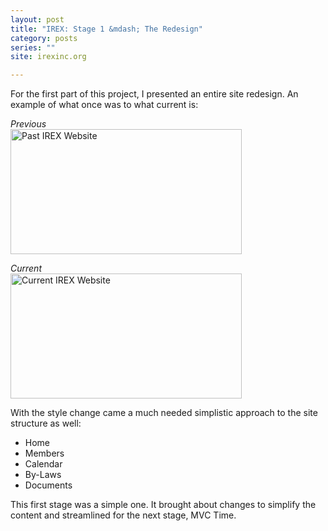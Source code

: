 ```yaml
---
layout: post
title: "IREX: Stage 1 &mdash; The Redesign"
category: posts
series: ""
site: irexinc.org

---
```

For the first part of this project, I presented an entire site redesign. An example of what once was to what current is:

<p class="left"><em>Previous</em> <br /> <a href="http://i.imgur.com/gal6hnh.png" target="_blank" class="clean"><img src="http://i.imgur.com/gal6hnh.png" alt="Past IREX Website" width="370" height="200" /></a></p>
<p class="right"><em>Current</em> <br /> <a href="http://i.imgur.com/sxLN3ez.png" target="_blank" class="clean"><img src="http://i.imgur.com/sxLN3ez.png" alt="Current IREX Website" width="370" height="200" /></a></p>

<p class="clear"></p>

With the style change came a much needed simplistic approach to the site structure as well:

- Home
- Members
- Calendar
- By-Laws
- Documents

This first stage was a simple one. It brought about changes to simplify the content and streamlined for the next stage, MVC Time.